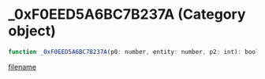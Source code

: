 # _0xF0EED5A6BC7B237A (Category object)

```js
function _0xF0EED5A6BC7B237A(p0: number, entity: number, p2: int): boolean
```

[filename](_0xF0EED5A6BC7B237A_m.md ':include')